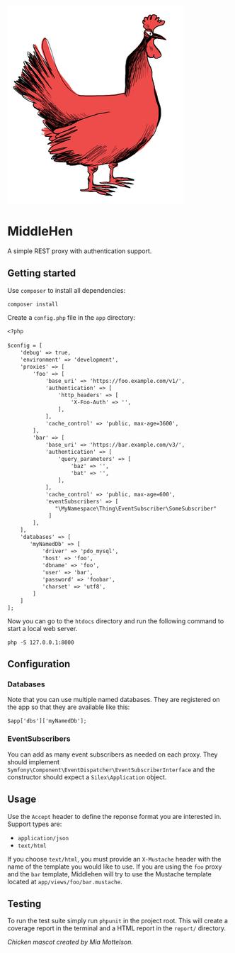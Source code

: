 ![MiddleHen Mascot](https://raw.githubusercontent.com/informeren/middlehen/develop/assets/middlehen-400.png)

MiddleHen
=========

A simple REST proxy with authentication support.


Getting started
---------------

Use `composer` to install all dependencies:

    composer install

Create a `config.php` file in the `app` directory:

```
<?php

$config = [
    'debug' => true,
    'environment' => 'development',
    'proxies' => [
        'foo' => [
            'base_uri' => 'https://foo.example.com/v1/',
            'authentication' => [
                'http_headers' => [
                    'X-Foo-Auth' => '',
                ],
            ],
            'cache_control' => 'public, max-age=3600',
        ],
        'bar' => [
            'base_uri' => 'https://bar.example.com/v3/',
            'authentication' => [
                'query_parameters' => [
                    'baz' => '',
                    'bat' => '',
                ],
            ],
            'cache_control' => 'public, max-age=600',
            'eventSubscribers' => [
               "\MyNamespace\Thing\EventSubscriber\SomeSubscriber"
             ]
        ],
    ],
    'databases' => [
       'myNamedDb' => [
           'driver' => 'pdo_mysql',
           'host' => 'foo',
           'dbname' => 'foo',
           'user' => 'bar',
           'password' => 'foobar',
           'charset' => 'utf8',
        ]
    ]
];
```

Now you can go to the `htdocs` directory and run the following command to start a local web server.

    php -S 127.0.0.1:8000


Configuration
-------------

### Databases
Note that you can use multiple named databases. They are registered on the app so that they are available like this:
```
$app['dbs']['myNamedDb'];
```

### EventSubscribers
You can add as many event subscribers as needed on each proxy. They should implement `Symfony\Component\EventDispatcher\EventSubscriberInterface` and the constructor should expect a `Silex\Application` object.

Usage
-----

Use the `Accept` header to define the reponse format you are interested in. Support types are:

- `application/json`
- `text/html`

If you choose `text/html`, you must provide an `X-Mustache` header with the name of the template you would like to use. If you are using the `foo` proxy and the `bar` template, Middlehen will try to use the Mustache template located at `app/views/foo/bar.mustache`.


Testing
-------

To run the test suite simply run `phpunit` in the project root. This will create a coverage report in the terminal and a HTML report in the `report/` directory.


_Chicken mascot created by Mia Mottelson._
